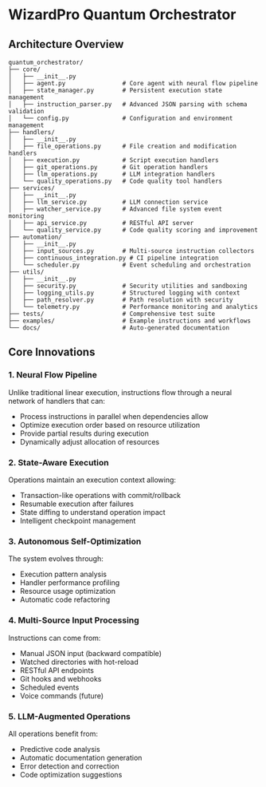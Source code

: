 # WizardPro Quantum Orchestrator

## Architecture Overview

```
quantum_orchestrator/
├── core/
│   ├── __init__.py
│   ├── agent.py                # Core agent with neural flow pipeline
│   ├── state_manager.py        # Persistent execution state management
│   ├── instruction_parser.py   # Advanced JSON parsing with schema validation
│   └── config.py               # Configuration and environment management
├── handlers/
│   ├── __init__.py
│   ├── file_operations.py      # File creation and modification handlers
│   ├── execution.py            # Script execution handlers
│   ├── git_operations.py       # Git operation handlers
│   ├── llm_operations.py       # LLM integration handlers
│   └── quality_operations.py   # Code quality tool handlers
├── services/
│   ├── __init__.py
│   ├── llm_service.py          # LLM connection service
│   ├── watcher_service.py      # Advanced file system event monitoring
│   ├── api_service.py          # RESTful API server
│   └── quality_service.py      # Code quality scoring and improvement
├── automation/
│   ├── __init__.py
│   ├── input_sources.py        # Multi-source instruction collectors
│   ├── continuous_integration.py # CI pipeline integration
│   └── scheduler.py            # Event scheduling and orchestration 
├── utils/
│   ├── __init__.py
│   ├── security.py             # Security utilities and sandboxing
│   ├── logging_utils.py        # Structured logging with context
│   ├── path_resolver.py        # Path resolution with security
│   └── telemetry.py            # Performance monitoring and analytics
├── tests/                      # Comprehensive test suite
├── examples/                   # Example instructions and workflows
└── docs/                       # Auto-generated documentation
```

## Core Innovations

### 1. Neural Flow Pipeline

Unlike traditional linear execution, instructions flow through a neural network of handlers that can:
- Process instructions in parallel when dependencies allow
- Optimize execution order based on resource utilization
- Provide partial results during execution
- Dynamically adjust allocation of resources

### 2. State-Aware Execution

Operations maintain an execution context allowing:
- Transaction-like operations with commit/rollback
- Resumable execution after failures
- State diffing to understand operation impact
- Intelligent checkpoint management

### 3. Autonomous Self-Optimization

The system evolves through:
- Execution pattern analysis
- Handler performance profiling
- Resource usage optimization
- Automatic code refactoring

### 4. Multi-Source Input Processing

Instructions can come from:
- Manual JSON input (backward compatible)
- Watched directories with hot-reload
- RESTful API endpoints
- Git hooks and webhooks
- Scheduled events
- Voice commands (future)

### 5. LLM-Augmented Operations

All operations benefit from:
- Predictive code analysis
- Automatic documentation generation
- Error detection and correction
- Code optimization suggestions
